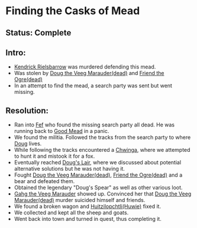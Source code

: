 # Finding the Casks of Mead
## Status: Complete

## Intro:
- [Kendrick Rielsbarrow](../../People/Kendrick%20Rielsbarrow.md) was murdered defending this mead.
- Was stolen by [Doug the Veeg Marauder(dead)](../../People/Finding%20the%20Casks%20of%20Mead%20Quest/Doug%20the%20Veeg%20Marauder(dead).md) and [Friend the Ogre(dead)](../../People/Finding%20the%20Casks%20of%20Mead%20Quest/Friend%20the%20Ogre(dead).md)
- In an attempt to find the mead, a search party was sent but went missing.

## Resolution:
- Ran into [Fef](../../People/Good%20Mead/Fef.md) who found the missing search party all dead. He was running back to [Good Mead](../../Places/Ten%20Towns/Good%20Mead.md) in a panic.
- We found the militia. Followed the tracks from the search party to where [Doug](../../People/Finding%20the%20Casks%20of%20Mead%20Quest/Doug%20the%20Veeg%20Marauder(dead).md) lives.
- While following the tracks encountered a [Chwinga](../../Creatures/Chwinga.md), where we attempted to hunt it and mistook it for a fox.
- Eventually reached [Doug's Lair](../../Places/Doug's%20Lair.md), where we discussed about potential alternative solutions but he was not having it.
- Fought [Doug the Veeg Marauder(dead)](../../People/Finding%20the%20Casks%20of%20Mead%20Quest/Doug%20the%20Veeg%20Marauder(dead).md), [Friend the Ogre(dead)](../../People/Finding%20the%20Casks%20of%20Mead%20Quest/Friend%20the%20Ogre(dead).md) and a bear and defeated them.
- Obtained the legendary "Doug's Spear" as well as other various loot.
- [Gahg the Veeg Marauder](../../People/Finding%20the%20Casks%20of%20Mead%20Quest/Gahg%20the%20Veeg%20Marauder.md) showed up. Convinced her that [Doug the Veeg Marauder(dead)](../../People/Finding%20the%20Casks%20of%20Mead%20Quest/Doug%20the%20Veeg%20Marauder(dead).md) murder suicided himself and friends.
- We found a broken wagon and [Huitzilopchtli(Huwie)](Huitzilopchtli(Huwie).md) fixed it.
- We collected and kept all the sheep and goats.
- Went back into town and turned in quest, thus completing it.